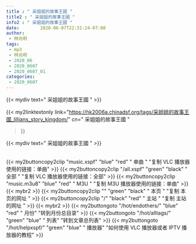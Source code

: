 ```yaml
---
title : " 采姐姐的故事王國 "
title2 : " 采姐姐的故事王國 "
info2 : " 采姐姐的故事王國 "
date:        2020-06-07T22:31:24-07:00
author:
 - 林兆明
tags:
 - mp3
 - 林兆明
 - 2020_06
 - 2020_0607
 - 2020_0607_01
categories:
 - 2020_0607
---
```


{{< mydiv text=" 采姐姐的故事王國 " >}}
<br>


{{< my2linktextonly 
link="https://hk2006a.chinadsf.org/tags/采姐姐的故事王國_lillians_story_kingdom/"
cn=" 采姐姐的故事王國 "
>}}

{{< mydiv text=" 采姐姐的故事王國 " >}}

<br>
{{< my2buttoncopy2clip "music.xspf"        "blue"   "red"    " 单曲 "  "复制 VLC 播放器使用的链接：单曲" >}} {{< my2buttoncopy2clip "/all.xspf"         "green"  "black"  " 全部 "  "复制 VLC 播放器使用的链接：全部" >}} {{< my2buttoncopy2clip "music.m3u8"        "blue"   "red"    " M3U  "    "复制 M3U 播放器使用的链接：单曲" >}} {{< mybr2 >}} {{< my2buttoncopy2clip ""                  "green"  "black"  " 本页 "    "复制 本页的网址 " >}} {{< my2buttoncopy2clip "/"                 "black"  "red"    " 主站 "    "复制 主站的网址 " >}} {{< mybr2 >}} {{< my2buttongoto      "/hot/endothers/"   "blue"   "red"    " 月份"   "转到月份总目录" >}} {{< my2buttongoto      "/hot/alltags/"     "green"  "blue"   " 列表"   "转到文章总列表" >}} {{< my2buttongoto      "/hot/helpxspf/"    "green"  "blue"   " 播放器" "如何使用 VLC 播放器或者 IPTV 播放器的教程" >}} 
